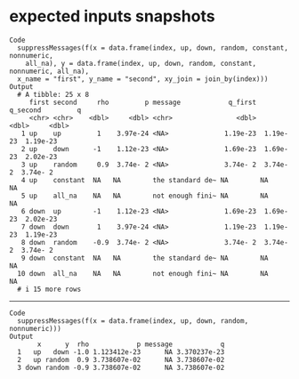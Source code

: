 # expected inputs snapshots

    Code
      suppressMessages(f(x = data.frame(index, up, down, random, constant, nonnumeric,
        all_na), y = data.frame(index, up, down, random, constant, nonnumeric, all_na),
      x_name = "first", y_name = "second", xy_join = join_by(index)))
    Output
      # A tibble: 25 x 8
         first second     rho         p message            q_first  q_second         q
         <chr> <chr>    <dbl>     <dbl> <chr>                <dbl>     <dbl>     <dbl>
       1 up    up         1    3.97e-24 <NA>              1.19e-23  1.19e-23  1.19e-23
       2 up    down      -1    1.12e-23 <NA>              1.69e-23  1.69e-23  2.02e-23
       3 up    random     0.9  3.74e- 2 <NA>              3.74e- 2  3.74e- 2  3.74e- 2
       4 up    constant  NA   NA        the standard de~ NA        NA        NA       
       5 up    all_na    NA   NA        not enough fini~ NA        NA        NA       
       6 down  up        -1    1.12e-23 <NA>              1.69e-23  1.69e-23  2.02e-23
       7 down  down       1    3.97e-24 <NA>              1.19e-23  1.19e-23  1.19e-23
       8 down  random    -0.9  3.74e- 2 <NA>              3.74e- 2  3.74e- 2  3.74e- 2
       9 down  constant  NA   NA        the standard de~ NA        NA        NA       
      10 down  all_na    NA   NA        not enough fini~ NA        NA        NA       
      # i 15 more rows

---

    Code
      suppressMessages(f(x = data.frame(index, up, down, random, nonnumeric)))
    Output
           x      y  rho            p message            q
      1   up   down -1.0 1.123412e-23      NA 3.370237e-23
      2   up random  0.9 3.738607e-02      NA 3.738607e-02
      3 down random -0.9 3.738607e-02      NA 3.738607e-02

